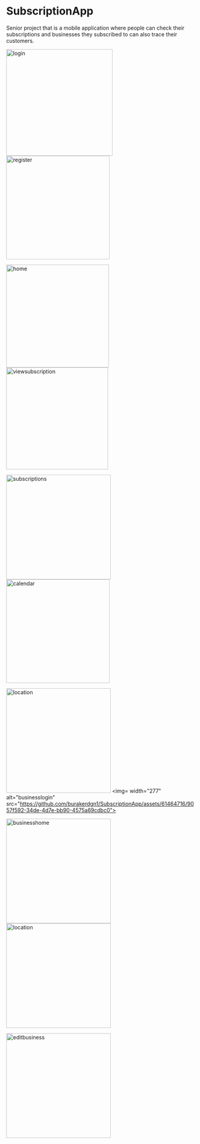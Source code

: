# SubscriptionApp
 
Senior project that is a mobile application where people can check their subscriptions and businesses they subscribed to can also trace their customers.

<img width="282" alt="login" src="https://github.com/burakerdgn1/SubscriptionApp/assets/61464716/add063b6-a607-4934-b2c6-c6f788311a82"> <img width="274" alt="register" src="https://github.com/burakerdgn1/SubscriptionApp/assets/61464716/1f8d94f5-22a3-47df-8b39-ae2796324385">

<img width="272" alt="home" src="https://github.com/burakerdgn1/SubscriptionApp/assets/61464716/69f50d4c-a31c-462e-bd3c-2a0e03e7101c"> <img width="270" alt="viewsubscription" src="https://github.com/burakerdgn1/SubscriptionApp/assets/61464716/7cb46db5-2e19-4ff6-926f-fdfa57f2d68e">

<img width="277" alt="subscriptions" src="https://github.com/burakerdgn1/SubscriptionApp/assets/61464716/f4aa6ebc-4316-4cbd-8023-85393bd45940"> <img width="274" alt="calendar" src="https://github.com/burakerdgn1/SubscriptionApp/assets/61464716/19d30d57-f4cc-47b3-91b7-ef85cd500ee9">

<img width="277" alt="location" src="https://github.com/burakerdgn1/SubscriptionApp/assets/61464716/50b274fc-05d2-4f0c-88f2-0fdc2caa5935"> <img= width="277" alt="businesslogin" src="https://github.com/burakerdgn1/SubscriptionApp/assets/61464716/9057f592-34de-4d7e-bb90-4575a69cdbc0">

<img width="277" alt="businesshome" src="https://github.com/burakerdgn1/SubscriptionApp/assets/61464716/961ef4ce-6ea1-4c2b-a7c8-c426123268fe"> <img width="277" alt="location" src="https://github.com/burakerdgn1/SubscriptionApp/assets/61464716/2ac5136b-5601-4d6f-9e13-5da6fc21ab60">

<img width="277" alt="editbusiness" src="https://github.com/burakerdgn1/SubscriptionApp/assets/61464716/ebebcc34-4281-49f3-bcef-a28970a938e2">







